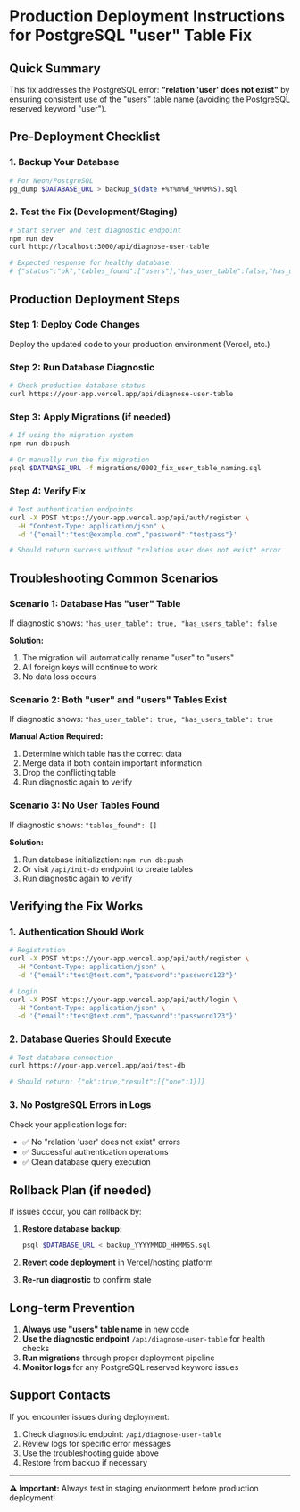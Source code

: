 # Production Deployment Instructions for PostgreSQL "user" Table Fix

## Quick Summary
This fix addresses the PostgreSQL error: **"relation 'user' does not exist"** by ensuring consistent use of the "users" table name (avoiding the PostgreSQL reserved keyword "user").

## Pre-Deployment Checklist

### 1. Backup Your Database
```bash
# For Neon/PostgreSQL
pg_dump $DATABASE_URL > backup_$(date +%Y%m%d_%H%M%S).sql
```

### 2. Test the Fix (Development/Staging)
```bash
# Start server and test diagnostic endpoint
npm run dev
curl http://localhost:3000/api/diagnose-user-table

# Expected response for healthy database:
# {"status":"ok","tables_found":["users"],"has_user_table":false,"has_users_table":true,"recommendations":["Table naming is correct (\"users\" table exists)"]}
```

## Production Deployment Steps

### Step 1: Deploy Code Changes
Deploy the updated code to your production environment (Vercel, etc.)

### Step 2: Run Database Diagnostic
```bash
# Check production database status
curl https://your-app.vercel.app/api/diagnose-user-table
```

### Step 3: Apply Migrations (if needed)
```bash
# If using the migration system
npm run db:push

# Or manually run the fix migration
psql $DATABASE_URL -f migrations/0002_fix_user_table_naming.sql
```

### Step 4: Verify Fix
```bash
# Test authentication endpoints
curl -X POST https://your-app.vercel.app/api/auth/register \
  -H "Content-Type: application/json" \
  -d '{"email":"test@example.com","password":"testpass"}'

# Should return success without "relation user does not exist" error
```

## Troubleshooting Common Scenarios

### Scenario 1: Database Has "user" Table
If diagnostic shows: `"has_user_table": true, "has_users_table": false`

**Solution:**
1. The migration will automatically rename "user" to "users"
2. All foreign keys will continue to work
3. No data loss occurs

### Scenario 2: Both "user" and "users" Tables Exist
If diagnostic shows: `"has_user_table": true, "has_users_table": true`

**Manual Action Required:**
1. Determine which table has the correct data
2. Merge data if both contain important information
3. Drop the conflicting table
4. Run diagnostic again to verify

### Scenario 3: No User Tables Found
If diagnostic shows: `"tables_found": []`

**Solution:**
1. Run database initialization: `npm run db:push`
2. Or visit `/api/init-db` endpoint to create tables
3. Run diagnostic again to verify

## Verifying the Fix Works

### 1. Authentication Should Work
```bash
# Registration
curl -X POST https://your-app.vercel.app/api/auth/register \
  -H "Content-Type: application/json" \
  -d '{"email":"test@test.com","password":"password123"}'

# Login
curl -X POST https://your-app.vercel.app/api/auth/login \
  -H "Content-Type: application/json" \
  -d '{"email":"test@test.com","password":"password123"}'
```

### 2. Database Queries Should Execute
```bash
# Test database connection
curl https://your-app.vercel.app/api/test-db

# Should return: {"ok":true,"result":[{"one":1}]}
```

### 3. No PostgreSQL Errors in Logs
Check your application logs for:
- ✅ No "relation 'user' does not exist" errors
- ✅ Successful authentication operations
- ✅ Clean database query execution

## Rollback Plan (if needed)

If issues occur, you can rollback by:

1. **Restore database backup:**
   ```bash
   psql $DATABASE_URL < backup_YYYYMMDD_HHMMSS.sql
   ```

2. **Revert code deployment** in Vercel/hosting platform

3. **Re-run diagnostic** to confirm state

## Long-term Prevention

1. **Always use "users" table name** in new code
2. **Use the diagnostic endpoint** `/api/diagnose-user-table` for health checks
3. **Run migrations** through proper deployment pipeline
4. **Monitor logs** for any PostgreSQL reserved keyword issues

## Support Contacts

If you encounter issues during deployment:
1. Check diagnostic endpoint: `/api/diagnose-user-table`
2. Review logs for specific error messages
3. Use the troubleshooting guide above
4. Restore from backup if necessary

---

**⚠️ Important:** Always test in staging environment before production deployment!